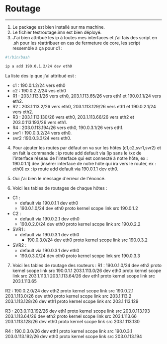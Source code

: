 # Routage
---
1. Le package est bien installé sur ma machine.
2. Le fichier testroutage.imn est bien déployé.
3. J'ai bien attribué les ip à toutes mes interfaces et j'ai fais des script en .sh pour les réattribuer en cas de fermeture de core, les script ressemble à ça pour c1 :
```bash
#!/bin/bash

ip a add 190.0.1.2/24 dev eth0

```
La liste des ip que j'ai attribué est :
- c1 : 190.0.1.2/24 vers eth0
- c2 : 190.0.2.2/24 ves eth0
- R1 : 203.1.113.1/26 vers eth0, 203.1.113.65/26 vers eth1 et 190.0.1.1/24 vers eth2.
- R2 : 203.1.113.2/26 vers eth0, 203.1.113.129/26 vers eth1 et 190.0.2.1/24  vers eth2.
- R3 : 203.1.113.130/26 vers eth0, 203.1.113.66/26 vers eth2 et  203.0.113.193/26 vers eth1.
- R4 : 203.0.113.194/26 vers eth0, 190.0.3.1/26 vers eth1.
- svr1 : 190.0.3.2/24 vers eth0.
- svr2 :190.0.3.3/24 vers eth0.

4. Pour ajouter les routes par défaut on va sur les hôtes (c1,c2,svr1,svr2) et on fait la commande : 
 ip route add default via \[ip sans le /xx de l'interface réseau de l'interface qui est connecté à notre hôte, ex : 190.0.1.1] dev  \[insérer interface de notre hôte qui ira vers le router, ex : eth0]
 ex : ip route add default via 190.0.1.1 dev eth0.

5. Oui j'ai bien le message d'erreur de l'énoncé.

6. Voici les tables de routages de chaque hôtes :
- C1 :
	- default via 190.0.1.1 dev eth0 
	 - 190.0.1.0/24 dev eth0 proto kernel scope link src 190.0.1.2 
- C2 :
	- default via 190.0.2.1 dev eth0 
	 - 190.0.2.0/24 dev eth0 proto kernel scope link src 190.0.2.2 
- SVR1 :
	- default via 190.0.3.1 dev eth0 
       - 190.0.3.0/24 dev eth0 proto kernel scope link src 190.0.3.2 
- SVR2 :
	- default via 190.0.3.1 dev eth0 
	- 190.0.3.0/24 dev eth0 proto kernel scope link src 190.0.3.3 

7. Voici les tables de routage des routeurs :
R1 : 
190.0.1.0/24 dev eth2 proto kernel scope link src 190.0.1.1 
203.1.113.0/26 dev eth0 proto kernel scope link src 203.1.113.1 
203.1.113.64/26 dev eth1 proto kernel scope link src 203.1.113.65 

R2 :
190.0.2.0/24 dev eth2 proto kernel scope link src 190.0.2.1 
203.1.113.0/26 dev eth0 proto kernel scope link src 203.1.113.2 
203.1.113.128/26 dev eth1 proto kernel scope link src 203.1.113.129 

R3 :
203.0.113.192/26 dev eth1 proto kernel scope link src 203.0.113.193 
203.1.113.64/26 dev eth2 proto kernel scope link src 203.1.113.66 
203.1.113.128/26 dev eth0 proto kernel scope link src 203.1.113.130 

R4 :
190.0.3.0/26 dev eth1 proto kernel scope link src 190.0.3.1 
203.0.113.192/26 dev eth0 proto kernel scope link src 203.0.113.194


